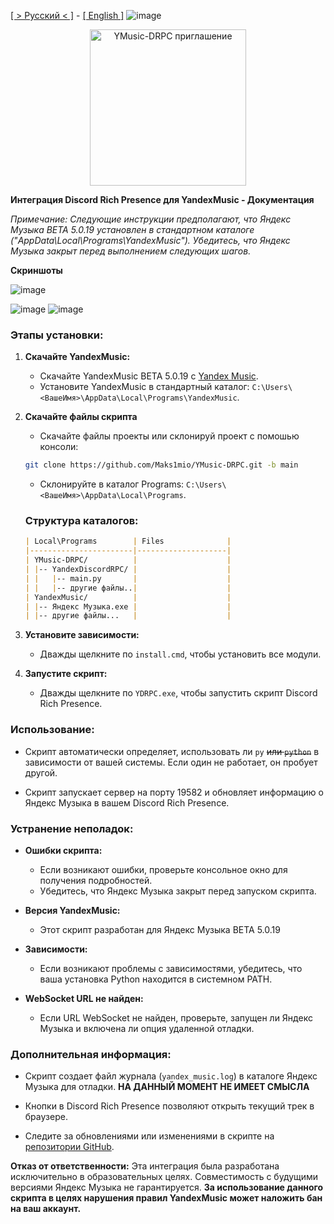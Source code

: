 [[ > Русский < ]](https://github.com/Maks1mio/YMusic-DRPC) - [[ English ]](https://github.com/Maks1mio/YMusic-DRPC/blob/main/doc/en/readme.md)
![image](https://github.com/Maks1mio/YMusic-DRPC/assets/44835662/8e797094-3fac-4e3e-aedb-c9e3f3106cb3)

<p align="center">
   <a href="https://discord.gg/qy42uGTzRy">
      <img width="250" alt="YMusic-DRPC приглашение" src="https://github.com/Maks1mio/YMusic-DRPC/assets/44835662/405a8b18-1383-45d0-944a-8d7e4abf6e42">
   </a>
</p>

**Интеграция Discord Rich Presence для YandexMusic - Документация**

*Примечание: Следующие инструкции предполагают, что Яндекс Музыка BETA 5.0.19 установлен в стандартном каталоге ("AppData\Local\Programs\YandexMusic"). Убедитесь, что Яндекс Музыка закрыт перед выполнением следующих шагов.*

**Скриншоты**

![image](https://github.com/Maks1mio/YMusic-DRPC/assets/44835662/c8af3316-db14-4fdd-85dc-23fc6e8d9406)

![image](https://github.com/Maks1mio/YMusic-DRPC/assets/44835662/8cb9421e-feac-454c-abad-6ce6e0b769fe)
![image](https://github.com/Maks1mio/YMusic-DRPC/assets/44835662/20965613-eb89-41cf-99dc-6430b93d38e8)

### Этапы установки:

1. **Скачайте YandexMusic:**
   - Скачайте YandexMusic BETA 5.0.19 с [Yandex Music](https://music.yandex.ru/download/?utm_source=music&utm_medium=selfpromo_music&utm_term=branding&utm_campaign=app).
   - Установите YandexMusic в стандартный каталог: `C:\Users\<ВашеИмя>\AppData\Local\Programs\YandexMusic`.

2. **Скачайте файлы скрипта**
   - Скачайте файлы проекты или склонируй проект с помошью консоли:
    ```bash
    git clone https://github.com/Maks1mio/YMusic-DRPC.git -b main
    ```
   - Склонируйте в каталог Programs: `C:\Users\<ВашеИмя>\AppData\Local\Programs`.

    ### Структура каталогов:
    ```markdown
    | Local\Programs        | Files              |
    |-----------------------|--------------------|
    | YMusic-DRPC/          |                    |
    | |-- YandexDiscordRPC/ |                    |
    | |   |-- main.py       |                    |
    | |   |-- другие файлы..|                    |
    | YandexMusic/          |                    |
    | |-- Яндекс Музыка.exe |                    |
    | |-- другие файлы...   |                    |
    ```  

3. **Установите зависимости:**
   - Дважды щелкните по `install.cmd`, чтобы установить все модули.

4. **Запустите скрипт:**
   - Дважды щелкните по `YDRPC.exe`, чтобы запустить скрипт Discord Rich Presence.

### Использование:

- Скрипт автоматически определяет, использовать ли `py` ~~или `python`~~ в зависимости от вашей системы. Если один не работает, он пробует другой.

- Скрипт запускает сервер на порту 19582 и обновляет информацию о Яндекс Музыка в вашем Discord Rich Presence.

### Устранение неполадок:

- **Ошибки скрипта:**
  - Если возникают ошибки, проверьте консольное окно для получения подробностей.
  - Убедитесь, что Яндекс Музыка закрыт перед запуском скрипта.

- **Версия YandexMusic:**
  - Этот скрипт разработан для Яндекс Музыка BETA 5.0.19

- **Зависимости:**
  - Если возникают проблемы с зависимостями, убедитесь, что ваша установка Python находится в системном PATH.

- **WebSocket URL не найден:**
  - Если URL WebSocket не найден, проверьте, запущен ли Яндекс Музыка и включена ли опция удаленной отладки.

### Дополнительная информация:

- Скрипт создает файл журнала (`yandex_music.log`) в каталоге Яндекс Музыка для отладки. 
**НА ДАННЫЙ МОМЕНТ НЕ ИМЕЕТ СМЫСЛА**

- Кнопки в Discord Rich Presence позволяют открыть текущий трек в браузере.

- Следите за обновлениями или изменениями в скрипте на [репозитории GitHub](https://github.com/Maks1mio/YMusic-DRPC).

**Отказ от ответственности:**
Эта интеграция была разработана исключительно в образовательных целях. Совместимость с будущими версиями Яндекс Музыка не гарантируется. **За использование данного скрипта в целях нарушения правил YandexMusic может наложить бан на ваш аккаунт.**
